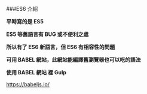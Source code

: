 ###ES6 介紹

**平時寫的是 ES5**

**ES5 等舊語言有 BUG 或不便利之處**

**所以有了 ES6 新語言，但 ES6 有相容性的問題**

**可用 BABEL 網站，此網站能編譯舊瀏覽器也可以吃的語法**

**使用 BABEL 網站 裡 Gulp**

https://babeljs.io/